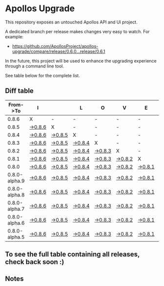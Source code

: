 # Apollos Upgrade

This repository exposes an untouched Apollos API and UI project.

A dedicated branch per release makes changes very easy
to watch. For example:

* https://github.com/ApollosProject/apollos-upgrade/compare/release/0.6.0...release/0.6.1

In the future, this project will be used to enhance the upgrading experience through a command line tool.

See table below for the complete list.

## Diff table

| From->To      | I                                                                                                         |                                                                                                           | L                                                                                                         | O                                                                                                         | V                                                                                                         | E                                                                                                         |                                                                                                           | D                                                                                                                         | I                                                                                                                         | F                                                                                                                         | F                                                                                                                         | S   |
| ------------- | --------------------------------------------------------------------------------------------------------- | --------------------------------------------------------------------------------------------------------- | --------------------------------------------------------------------------------------------------------- | --------------------------------------------------------------------------------------------------------- | --------------------------------------------------------------------------------------------------------- | --------------------------------------------------------------------------------------------------------- | --------------------------------------------------------------------------------------------------------- | ------------------------------------------------------------------------------------------------------------------------- | ------------------------------------------------------------------------------------------------------------------------- | ------------------------------------------------------------------------------------------------------------------------- | ------------------------------------------------------------------------------------------------------------------------- | --- |
| 0.8.6         | X                                                                                                         | -                                                                                                         | -                                                                                                         | -                                                                                                         | -                                                                                                         | -                                                                                                         | -                                                                                                         | -                                                                                                                         | -                                                                                                                         | -                                                                                                                         | -                                                                                                                         | -   |
| 0.8.5         | [->0.8.6](https://github.com/ApollosProject/apollos-upgrade/compare/release/0.8.5..release/0.8.6)         | X                                                                                                         | -                                                                                                         | -                                                                                                         | -                                                                                                         | -                                                                                                         | -                                                                                                         | -                                                                                                                         | -                                                                                                                         | -                                                                                                                         | -                                                                                                                         | -   |
| 0.8.4         | [->0.8.6](https://github.com/ApollosProject/apollos-upgrade/compare/release/0.8.4..release/0.8.6)         | [->0.8.5](https://github.com/ApollosProject/apollos-upgrade/compare/release/0.8.4..release/0.8.5)         | X                                                                                                         | -                                                                                                         | -                                                                                                         | -                                                                                                         | -                                                                                                         | -                                                                                                                         | -                                                                                                                         | -                                                                                                                         | -                                                                                                                         | -   |
| 0.8.3         | [->0.8.6](https://github.com/ApollosProject/apollos-upgrade/compare/release/0.8.3..release/0.8.6)         | [->0.8.5](https://github.com/ApollosProject/apollos-upgrade/compare/release/0.8.3..release/0.8.5)         | [->0.8.4](https://github.com/ApollosProject/apollos-upgrade/compare/release/0.8.3..release/0.8.4)         | X                                                                                                         | -                                                                                                         | -                                                                                                         | -                                                                                                         | -                                                                                                                         | -                                                                                                                         | -                                                                                                                         | -                                                                                                                         | -   |
| 0.8.2         | [->0.8.6](https://github.com/ApollosProject/apollos-upgrade/compare/release/0.8.2..release/0.8.6)         | [->0.8.5](https://github.com/ApollosProject/apollos-upgrade/compare/release/0.8.2..release/0.8.5)         | [->0.8.4](https://github.com/ApollosProject/apollos-upgrade/compare/release/0.8.2..release/0.8.4)         | [->0.8.3](https://github.com/ApollosProject/apollos-upgrade/compare/release/0.8.2..release/0.8.3)         | X                                                                                                         | -                                                                                                         | -                                                                                                         | -                                                                                                                         | -                                                                                                                         | -                                                                                                                         | -                                                                                                                         | -   |
| 0.8.1         | [->0.8.6](https://github.com/ApollosProject/apollos-upgrade/compare/release/0.8.1..release/0.8.6)         | [->0.8.5](https://github.com/ApollosProject/apollos-upgrade/compare/release/0.8.1..release/0.8.5)         | [->0.8.4](https://github.com/ApollosProject/apollos-upgrade/compare/release/0.8.1..release/0.8.4)         | [->0.8.3](https://github.com/ApollosProject/apollos-upgrade/compare/release/0.8.1..release/0.8.3)         | [->0.8.2](https://github.com/ApollosProject/apollos-upgrade/compare/release/0.8.1..release/0.8.2)         | X                                                                                                         | -                                                                                                         | -                                                                                                                         | -                                                                                                                         | -                                                                                                                         | -                                                                                                                         | -   |
| 0.8.0         | [->0.8.6](https://github.com/ApollosProject/apollos-upgrade/compare/release/0.8.0..release/0.8.6)         | [->0.8.5](https://github.com/ApollosProject/apollos-upgrade/compare/release/0.8.0..release/0.8.5)         | [->0.8.4](https://github.com/ApollosProject/apollos-upgrade/compare/release/0.8.0..release/0.8.4)         | [->0.8.3](https://github.com/ApollosProject/apollos-upgrade/compare/release/0.8.0..release/0.8.3)         | [->0.8.2](https://github.com/ApollosProject/apollos-upgrade/compare/release/0.8.0..release/0.8.2)         | [->0.8.1](https://github.com/ApollosProject/apollos-upgrade/compare/release/0.8.0..release/0.8.1)         | X                                                                                                         | -                                                                                                                         | -                                                                                                                         | -                                                                                                                         | -                                                                                                                         | -   |
| 0.8.0-alpha.9 | [->0.8.6](https://github.com/ApollosProject/apollos-upgrade/compare/release/0.8.0-alpha.9..release/0.8.6) | [->0.8.5](https://github.com/ApollosProject/apollos-upgrade/compare/release/0.8.0-alpha.9..release/0.8.5) | [->0.8.4](https://github.com/ApollosProject/apollos-upgrade/compare/release/0.8.0-alpha.9..release/0.8.4) | [->0.8.3](https://github.com/ApollosProject/apollos-upgrade/compare/release/0.8.0-alpha.9..release/0.8.3) | [->0.8.2](https://github.com/ApollosProject/apollos-upgrade/compare/release/0.8.0-alpha.9..release/0.8.2) | [->0.8.1](https://github.com/ApollosProject/apollos-upgrade/compare/release/0.8.0-alpha.9..release/0.8.1) | [->0.8.0](https://github.com/ApollosProject/apollos-upgrade/compare/release/0.8.0-alpha.9..release/0.8.0) | X                                                                                                                         | -                                                                                                                         | -                                                                                                                         | -                                                                                                                         | -   |
| 0.8.0-alpha.8 | [->0.8.6](https://github.com/ApollosProject/apollos-upgrade/compare/release/0.8.0-alpha.8..release/0.8.6) | [->0.8.5](https://github.com/ApollosProject/apollos-upgrade/compare/release/0.8.0-alpha.8..release/0.8.5) | [->0.8.4](https://github.com/ApollosProject/apollos-upgrade/compare/release/0.8.0-alpha.8..release/0.8.4) | [->0.8.3](https://github.com/ApollosProject/apollos-upgrade/compare/release/0.8.0-alpha.8..release/0.8.3) | [->0.8.2](https://github.com/ApollosProject/apollos-upgrade/compare/release/0.8.0-alpha.8..release/0.8.2) | [->0.8.1](https://github.com/ApollosProject/apollos-upgrade/compare/release/0.8.0-alpha.8..release/0.8.1) | [->0.8.0](https://github.com/ApollosProject/apollos-upgrade/compare/release/0.8.0-alpha.8..release/0.8.0) | [->0.8.0-alpha.9](https://github.com/ApollosProject/apollos-upgrade/compare/release/0.8.0-alpha.8..release/0.8.0-alpha.9) | X                                                                                                                         | -                                                                                                                         | -                                                                                                                         | -   |
| 0.8.0-alpha.7 | [->0.8.6](https://github.com/ApollosProject/apollos-upgrade/compare/release/0.8.0-alpha.7..release/0.8.6) | [->0.8.5](https://github.com/ApollosProject/apollos-upgrade/compare/release/0.8.0-alpha.7..release/0.8.5) | [->0.8.4](https://github.com/ApollosProject/apollos-upgrade/compare/release/0.8.0-alpha.7..release/0.8.4) | [->0.8.3](https://github.com/ApollosProject/apollos-upgrade/compare/release/0.8.0-alpha.7..release/0.8.3) | [->0.8.2](https://github.com/ApollosProject/apollos-upgrade/compare/release/0.8.0-alpha.7..release/0.8.2) | [->0.8.1](https://github.com/ApollosProject/apollos-upgrade/compare/release/0.8.0-alpha.7..release/0.8.1) | [->0.8.0](https://github.com/ApollosProject/apollos-upgrade/compare/release/0.8.0-alpha.7..release/0.8.0) | [->0.8.0-alpha.9](https://github.com/ApollosProject/apollos-upgrade/compare/release/0.8.0-alpha.7..release/0.8.0-alpha.9) | [->0.8.0-alpha.8](https://github.com/ApollosProject/apollos-upgrade/compare/release/0.8.0-alpha.7..release/0.8.0-alpha.8) | X                                                                                                                         | -                                                                                                                         | -   |
| 0.8.0-alpha.6 | [->0.8.6](https://github.com/ApollosProject/apollos-upgrade/compare/release/0.8.0-alpha.6..release/0.8.6) | [->0.8.5](https://github.com/ApollosProject/apollos-upgrade/compare/release/0.8.0-alpha.6..release/0.8.5) | [->0.8.4](https://github.com/ApollosProject/apollos-upgrade/compare/release/0.8.0-alpha.6..release/0.8.4) | [->0.8.3](https://github.com/ApollosProject/apollos-upgrade/compare/release/0.8.0-alpha.6..release/0.8.3) | [->0.8.2](https://github.com/ApollosProject/apollos-upgrade/compare/release/0.8.0-alpha.6..release/0.8.2) | [->0.8.1](https://github.com/ApollosProject/apollos-upgrade/compare/release/0.8.0-alpha.6..release/0.8.1) | [->0.8.0](https://github.com/ApollosProject/apollos-upgrade/compare/release/0.8.0-alpha.6..release/0.8.0) | [->0.8.0-alpha.9](https://github.com/ApollosProject/apollos-upgrade/compare/release/0.8.0-alpha.6..release/0.8.0-alpha.9) | [->0.8.0-alpha.8](https://github.com/ApollosProject/apollos-upgrade/compare/release/0.8.0-alpha.6..release/0.8.0-alpha.8) | [->0.8.0-alpha.7](https://github.com/ApollosProject/apollos-upgrade/compare/release/0.8.0-alpha.6..release/0.8.0-alpha.7) | X                                                                                                                         | -   |
| 0.8.0-alpha.5 | [->0.8.6](https://github.com/ApollosProject/apollos-upgrade/compare/release/0.8.0-alpha.5..release/0.8.6) | [->0.8.5](https://github.com/ApollosProject/apollos-upgrade/compare/release/0.8.0-alpha.5..release/0.8.5) | [->0.8.4](https://github.com/ApollosProject/apollos-upgrade/compare/release/0.8.0-alpha.5..release/0.8.4) | [->0.8.3](https://github.com/ApollosProject/apollos-upgrade/compare/release/0.8.0-alpha.5..release/0.8.3) | [->0.8.2](https://github.com/ApollosProject/apollos-upgrade/compare/release/0.8.0-alpha.5..release/0.8.2) | [->0.8.1](https://github.com/ApollosProject/apollos-upgrade/compare/release/0.8.0-alpha.5..release/0.8.1) | [->0.8.0](https://github.com/ApollosProject/apollos-upgrade/compare/release/0.8.0-alpha.5..release/0.8.0) | [->0.8.0-alpha.9](https://github.com/ApollosProject/apollos-upgrade/compare/release/0.8.0-alpha.5..release/0.8.0-alpha.9) | [->0.8.0-alpha.8](https://github.com/ApollosProject/apollos-upgrade/compare/release/0.8.0-alpha.5..release/0.8.0-alpha.8) | [->0.8.0-alpha.7](https://github.com/ApollosProject/apollos-upgrade/compare/release/0.8.0-alpha.5..release/0.8.0-alpha.7) | [->0.8.0-alpha.6](https://github.com/ApollosProject/apollos-upgrade/compare/release/0.8.0-alpha.5..release/0.8.0-alpha.6) | X   |

## To see the full table containing all releases, check back soon :)

## Notes
